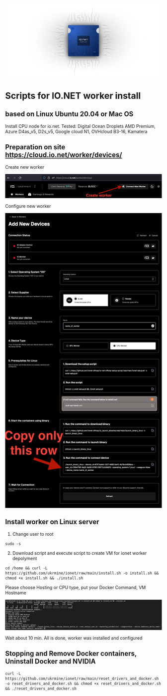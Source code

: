 ![Image alt](https://github.com/ukrmine/ionet/blob/main/pics/mAa0QmH3Nl9IyKqDAZzvuFNZhE0.webp)

# Scripts for IO.NET worker install
## based on Linux Ubuntu 20.04 or Mac OS

Install CPU node for io.net. 
Tested: Digital Ocean Droplets AMD Premium, Azure D4as_v5, D2s_v5, Google cloud N1, OVHcloud B3-16, Kamatera

## Preparation on site https://cloud.io.net/worker/devices/

Create new worker

![Image alt](https://github.com/ukrmine/ionet/blob/main/pics/Create_new_worker.png)

Configure new worker

![Image alt](https://github.com/ukrmine/ionet/blob/main/pics/Configure_worker.png)

## Install worker on Linux server

1. Change user to root

<!--sec data-title="OS X и Linux" data-id="OSX_Linux_whoami" data-collapse=true ces-->
```
sudo -s
```
<!--endsec-->

2. Download script and execute script to create VM for ionet worker depolyment

<!--sec data-title="OS X и Linux" data-id="OSX_Linux_whoami" data-collapse=true ces-->
```
cd /home && curl -L https://github.com/ukrmine/ionet/raw/main/install.sh -o install.sh && chmod +x install.sh && ./install.sh
```
<!--endsec-->

Please choose Hosting or CPU type, put your Docker Command, VM Hostname

![Image alt](https://github.com/ukrmine/ionet/blob/main/pics/install.png)
    
Wait about 10 min.
All is done, worker was installed and configured

## Stopping and Remove Docker containers, Uninstall Docker and NVIDIA
<!--sec data-title="OS X и Linux" data-id="OSX_Linux_whoami" data-collapse=true ces-->
```
curl -L https://github.com/ukrmine/ionet/raw/main/reset_drivers_and_docker.sh -o reset_drivers_and_docker.sh && chmod +x reset_drivers_and_docker.sh && ./reset_drivers_and_docker.sh

```
<!--endsec-->

